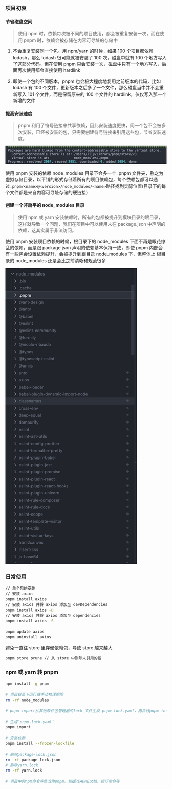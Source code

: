 ### 项目初衷
#### 节省磁盘空间
> 使用 npm 时，依赖每次被不同的项目使用，都会被重复安装一次，而在使用 pnpm 时，依赖会被存储在内容可寻址的存储中

1. 不会重复安装同一个包。用 npm/yarn 的时候，如果 100 个项目都依赖 lodash，那么 lodash 很可能就被安装了 100 次，磁盘中就有 100 个地方写入了这部分代码。但在使用 pnpm 只会安装一次，磁盘中只有一个地方写入，后面再次使用都会直接使用 hardlink

2. 即使一个包的不同版本，pnpm 也会极大程度地复用之前版本的代码，比如 lodash 有 100 个文件，更新版本之后多了一个文件，那么磁盘当中并不会重新写入 101 个文件，而是保留原来的 100 个文件的 hardlink，仅仅写入那一个新增的文件

#### 提高安装速度
> pnpm 利用了符号链接来共享依赖，因此安装速度更快，同一个包不会被多次安装，已经被安装的包，只需要创建符号链接来引用这些包，节省安装速度。

![pnpm-1](./1.jpg)

使用 pnpm 安装的依赖 node_modules 目录下会多一个 .pnpm 文件夹，称之为虚拟存储目录，以平铺的形式存储着所有的项目依赖包，每个依赖包都可以通过`.pnpm/<name>@<version>/node_modules/<name>`路径找到实际位置(目录下的每个文件都是来自内容可寻址存储的硬链接)

#### 创建一个非扁平的 node_modules 目录

> 使用 npm 或 yarn 安装依赖时，所有的包都被提升到模块目录的跟目录，这样就导致一个问题，我们在项目中可以使用未在 package.json 中声明的依赖，这其实属于非法访问。

使用 pnpm 安装项目依赖的时候，根目录下的 node_modules 下面不再是眼花缭乱的依赖，而是跟 package.json 声明的依赖基本保持一致，即使 pnpm 内部会有一些包会设置依赖提升，会被提升到跟目录 node_modules 下，但整体上 根目录的 node_modules 还是会比之前清晰和规范很多

![pnpm-1](./2.jpg)


### 日常使用

```bash
// 单个包的安装
// 安装 axios
pnpm install axios
// 安装 axios 并将 axios 添加至 devDependencies
pnpm install axios -D
// 安装 axios 并将 axios 添加至 dependencies
pnpm install axios -S

pnpm update axios
pnpm uninstall axios

```

避免一直往 store 里存储依赖包，导致 store 越来越大

```
pnpm store prune // 从 store 中删除未引用的包
```

### npm 或 yarn 转 pnpm

```bash
npm install -g pnpm

# 项目目录下运行或手动物理删除
rm -rf node_modules

# pnpm import从其他软件包管理器的lock 文件生成 pnpm-lock.yaml，再执行pnpm install --frozen-lockfile（相当于npm ci）生成依赖，防止没有lock文件意外升级依赖包，导致项目出错

# 生成`pnpm-lock.yaml`
pnpm import

# 安装依赖
pnpm install --frozen-lockfile

# 删除package-lock.json
rm -rf package-lock.json
# 删除yarn.lock
rm -rf yarn.lock

# 项目中的npm命令等修改为pnpm，包括README文档、运行命令等
```
